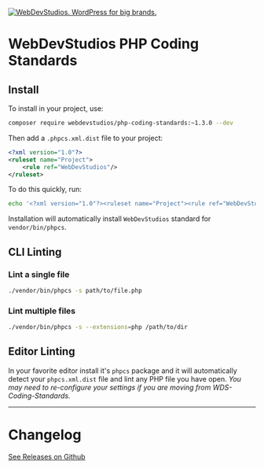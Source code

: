 <a href="https://webdevstudios.com/contact/"><img src="https://webdevstudios.com/wp-content/uploads/2018/04/wds-github-banner.png" alt="WebDevStudios. WordPress for big brands."></a>

# WebDevStudios PHP Coding Standards

## Install

To install in your project, use:

```bash
composer require webdevstudios/php-coding-standards:~1.3.0 --dev
```

Then add a `.phpcs.xml.dist` file to your project:

```xml
<?xml version="1.0"?>
<ruleset name="Project">
    <rule ref="WebDevStudios"/>
</ruleset>
```

To do this quickly, run:

```bash
echo '<?xml version="1.0"?><ruleset name="Project"><rule ref="WebDevStudios"/></ruleset>' > .phpcs.xml.dist
```

Installation will automatically install `WebDevStudios` standard for `vendor/bin/phpcs`.

## CLI Linting

### Lint a single file

```bash
./vendor/bin/phpcs -s path/to/file.php
```

### Lint multiple files

```bash
./vendor/bin/phpcs -s --extensions=php /path/to/dir
```

## Editor Linting

In your favorite editor install it's `phpcs` package and it will automatically detect your `phpcs.xml.dist` file and lint any PHP file you have open. _You may need to re-configure your settings if you are moving from WDS-Coding-Standards._

___________________

# Changelog

[See Releases on Github](https://github.com/WebDevStudios/php-coding-standards/releases)
